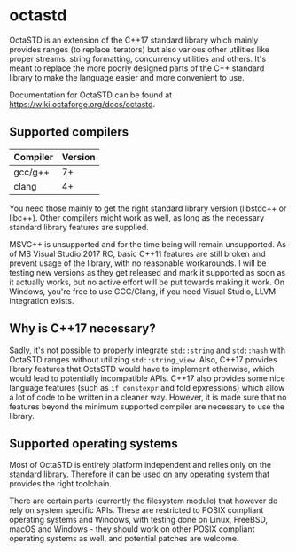 # octastd

OctaSTD is an extension of the C++17 standard library which mainly provides
ranges (to replace iterators) but also various other utilities like proper
streams, string formatting, concurrency utilities and others. It's meant
to replace the more poorly designed parts of the C++ standard library to
make the language easier and more convenient to use.

Documentation for OctaSTD can be found at https://wiki.octaforge.org/docs/octastd.

## Supported compilers

Compiler | Version
-------- | -------
gcc/g++  | 7+
clang    | 4+

You need those mainly to get the right standard library version (libstdc++
or libc++). Other compilers might work as well, as long as the necessary
standard library features are supplied.

MSVC++ is unsupported and for the time being will remain unsupported. As of MS
Visual Studio 2017 RC, basic C++11 features are still broken and prevent usage
of the library, with no reasonable workarounds. I will be testing new versions
as they get released and mark it supported as soon as it actually works, but no
active effort will be put towards making it work. On Windows, you're free to
use GCC/Clang, if you need Visual Studio, LLVM integration exists.

## Why is C++17 necessary?

Sadly, it's not possible to properly integrate `std::string` and `std::hash`
with OctaSTD ranges without utilizing `std::string_view`. Also, C++17 provides
library features that OctaSTD would have to implement otherwise, which would
lead to potentially incompatible APIs. C++17 also provides some nice language
features (such as `if constexpr` and fold epxressions) which allow a lot of
code to be written in a cleaner way. However, it is made sure that no features
beyond the minimum supported compiler are necessary to use the library.

## Supported operating systems

Most of OctaSTD is entirely platform independent and relies only on the
standard library. Therefore it can be used on any operating system that
provides the right toolchain.

There are certain parts (currently the filesystem module) that however do rely
on system specific APIs. These are restricted to POSIX compliant operating
systems and Windows, with testing done on Linux, FreeBSD, macOS and Windows -
they should work on other POSIX compliant operating systems as well, and
potential patches are welcome.

